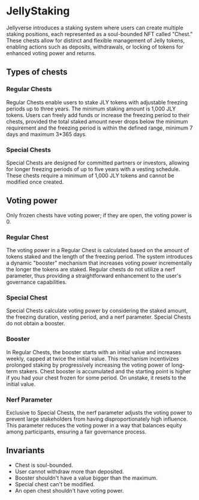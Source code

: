 # JellyStaking

Jellyverse introduces a staking system where users can create multiple staking positions, each represented as a soul-bounded NFT called "Chest." These chests allow for distinct and flexible management of Jelly tokens, enabling actions such as deposits, withdrawals, or locking of tokens for enhanced voting power and returns.

## Types of chests

### Regular Chests

Regular Chests enable users to stake JLY tokens with adjustable freezing periods up to three years. The minimum staking amount is 1,000 JLY tokens. Users can freely add funds or increase the freezing period to their chests, provided the total staked amount never drops below the minimum requirement and the freezing period is within the defined range, minimum 7 days and maximum 3\*365 days.

### Special Chests

Special Chests are designed for committed partners or investors, allowing for longer freezing periods of up to five years with a vesting schedule. These chests require a minimum of 1,000 JLY tokens and cannot be modified once created.

## Voting power

Only frozen chests have voting power; if they are open, the voting power is 0.

### Regular Chest

The voting power in a Regular Chest is calculated based on the amount of tokens staked and the length of the freezing period. The system introduces a dynamic "booster" mechanism that increases voting power incrementally the longer the tokens are staked. Regular chests do not utilize a nerf parameter, thus providing a straightforward enhancement to the user's governance capabilities.

### Special Chest

Special Chests calculate voting power by considering the staked amount, the freezing duration, vesting period, and a nerf parameter. Special Chests do not obtain a booster.

### Booster

In Regular Chests, the booster starts with an initial value and increases weekly, capped at twice the initial value. This mechanism incentivizes prolonged staking by progressively increasing the voting power of long-term stakers. Chest booster is accumulated and the starting point is higher if you had your chest frozen for some period. On unstake, it resets to the initial value.

### Nerf Parameter

Exclusive to Special Chests, the nerf parameter adjusts the voting power to prevent large stakeholders from having disproportionately high influence. This parameter reduces the voting power in a way that balances equity among participants, ensuring a fair governance process.

## Invariants

- Chest is soul-bounded.
- User cannot withdraw more than deposited.
- Booster shouldn't have a value bigger than the maximum.
- Special chest can't be modified.
- An open chest shouldn't have voting power.
